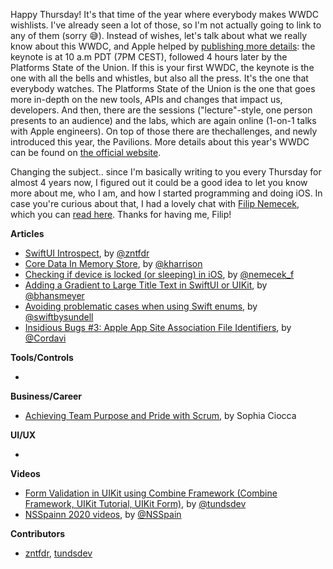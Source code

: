 Happy Thursday! It's that time of the year where everybody makes WWDC wishlists. I've already seen a lot of those, so I'm not actually going to link to any of them (sorry 😅). Instead of wishes, let's talk about what we really know about this WWDC, and Apple helped by [publishing more details](https://www.apple.com/newsroom/2021/05/apples-worldwide-developers-conference-kicks-off-june-7/): the keynote is at 10 a.m PDT (7PM CEST), followed 4 hours later by the Platforms State of the Union. If this is your first WWDC, the keynote is the one with all the bells and whistles, but also all the press. It's the one that everybody watches. The Platforms State of the Union is the one that goes more in-depth on the new tools, APIs and changes that impact us, developers. And then, there are the sessions ("lecture"-style, one person presents to an audience) and the labs, which are again online (1-on-1 talks with Apple engineers). On top of those there are thechallenges, and newly introduced this year, the Pavilions. More details about this year's WWDC can be found on [the official website](https://developer.apple.com/wwdc21/).

Changing the subject.. since I'm basically writing to you every Thursday for almost 4 years now, I figured out it could be a good idea to let you know more about me, who I am, and how I started programming and doing iOS. In case you're curious about that, I had a lovely chat with [Filip Nemecek](https://twitter.com/nemecek_f), which you can [read here](https://nemecek.be/chats/marius-constantinescu). Thanks for having me, Filip!


**Articles**

* [SwiftUI Introspect](https://www.fivestars.blog/articles/swiftui-introspect/), by [@zntfdr](https://twitter.com/zntfdr)
* [Core Data In Memory Store](https://useyourloaf.com/blog/core-data-in-memory-store/), by [@kharrison](https://twitter.com/kharrison)
* [Checking if device is locked (or sleeping) in iOS](https://nemecek.be/blog/104/checking-if-device-is-locked-or-sleeping-in-ios), by [@nemecek_f](https://twitter.com/nemecek_f)
* [Adding a Gradient to Large Title Text in SwiftUI or UIKit](https://beckyhansmeyer.com/2021/05/22/adding-a-gradient-to-your-large-title-text-in-swiftui-or-uikit/), by [@bhansmeyer](http://twitter.com/bhansmeyer)
* [Avoiding problematic cases when using Swift enums](https://www.swiftbysundell.com/articles/avoiding-problematic-enum-cases-in-swift/), by [@swiftbysundell](https://twitter.com/swiftbysundell)
* [Insidious Bugs #3: Apple App Site Association File Identifiers](https://lickability.com/blog/insidious-bugs-number-3-apple-app-site-association-file/), by [@Cordavi](https://twitter.com/Cordavi)

**Tools/Controls**

*

**Business/Career**

* [Achieving Team Purpose and Pride with Scrum](https://engineering.atspotify.com/2021/05/27/achieving-team-purpose-and-pride-with-scrum/), by Sophia Ciocca

**UI/UX**

*

**Videos**

* [Form Validation in UIKit using Combine Framework (Combine Framework, UIKit Tutorial, UIKit Form)](https://youtu.be/EWjLHRbQK4I), by [@tundsdev](https://twitter.com/tundsdev)
* [NSSpainn 2020 videos](https://vimeo.com/showcase/7769418), by [@NSSpain](https://twitter.com/nsspain)

**Contributors**

* [zntfdr](https://github.com/zntfdr), [tundsdev](https://github.com/tunds)

